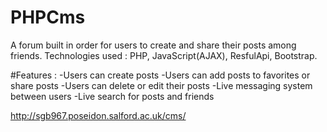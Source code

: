 # PHPCms
A forum built in order for users to create and share their posts among friends.
Technologies used : PHP, JavaScript(AJAX), ResfulApi, Bootstrap.


#Features :
-Users can create posts
-Users can add posts to favorites or share posts
-Users can delete or edit their posts
-Live messaging system between users
-Live search for posts and friends

http://sgb967.poseidon.salford.ac.uk/cms/
